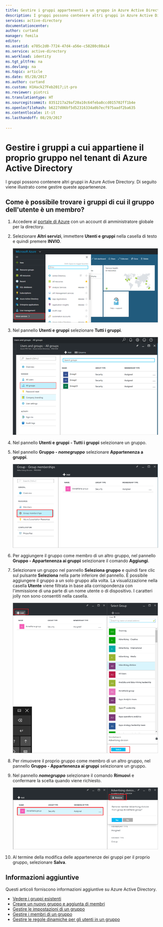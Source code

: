 ```yaml
---
title: Gestire i gruppi appartenenti a un gruppo in Azure Active Directory | Microsoft Docs
description: I gruppi possono contenere altri gruppi in Azure Active Directory. Di seguito viene illustrato come gestire queste appartenenze.
services: active-directory
documentationcenter: 
author: curtand
manager: femila
editor: 
ms.assetid: e785c2d0-7724-47d4-a56e-c58280c08a14
ms.service: active-directory
ms.workload: identity
ms.tgt_pltfrm: na
ms.devlang: na
ms.topic: article
ms.date: 05/28/2017
ms.author: curtand
ms.custom: H1Hack27Feb2017;it-pro
ms.reviewer: piotrci
ms.translationtype: HT
ms.sourcegitcommit: 8351217a29af20a10c64feba8ccd015702ff1b4e
ms.openlocfilehash: b6227d86bf5d52316334a0b7ecf975aadf2ba635
ms.contentlocale: it-it
ms.lasthandoff: 08/29/2017

---
```

# <a name="manage-to-which-groups-a-group-belongs-in-your-azure-active-directory-tenant"></a>Gestire i gruppi a cui appartiene il proprio gruppo nel tenant di Azure Active Directory
I gruppi possono contenere altri gruppi in Azure Active Directory. Di seguito viene illustrato come gestire queste appartenenze.

## <a name="how-do-i-find-the-groups-of-which-my-group-is-a-member"></a>Come è possibile trovare i gruppi di cui il gruppo dell'utente è un membro?
1. Accedere al [portale di Azure](https://portal.azure.com) con un account di amministratore globale per la directory.
2. Selezionare **Altri servizi**, immettere **Utenti e gruppi** nella casella di testo e quindi premere **INVIO**.

   ![Apertura di Gestione utenti](./media/active-directory-groups-membership-azure-portal/search-user-management.png)
3. Nel pannello **Utenti e gruppi** selezionare **Tutti i gruppi**.

   ![Apertura del pannello Gruppi](./media/active-directory-groups-membership-azure-portal/view-groups-blade.png)
4. Nel pannello **Utenti e gruppi - Tutti i gruppi** selezionare un gruppo.
5. Nel pannello **Gruppo - *nomegruppo*** selezionare **Appartenenza a gruppi**.

   ![Apertura del pannello Appartenenza ai gruppi](./media/active-directory-groups-membership-azure-portal/group-membership-blade.png)
6. Per aggiungere il gruppo come membro di un altro gruppo, nel pannello **Gruppo - Appartenenza ai gruppi** selezionare il comando **Aggiungi**.
7. Selezionare un gruppo nel pannello **Seleziona gruppo** e quindi fare clic sul pulsante **Seleziona** nella parte inferiore del pannello. È possibile aggiungere il gruppo a un solo gruppo alla volta. La visualizzazione nella casella **Utente** viene filtrata in base alla corrispondenza con l'immissione di una parte di un nome utente o di dispositivo. I caratteri jolly non sono consentiti nella casella.

   ![Aggiungere l'appartenenza a un gruppo](./media/active-directory-groups-membership-azure-portal/add-group-membership.png)
8. Per rimuovere il proprio gruppo come membro di un altro gruppo, nel pannello **Gruppo - Appartenenza ai gruppi** selezionare un gruppo.
9. Nel pannello ***nomegruppo*** selezionare il comando **Rimuovi** e confermare la scelta quando viene richiesto.

   ![Comando Rimuovi appartenenza](./media/active-directory-groups-membership-azure-portal/remove-group-membership.png)
10. Al termine della modifica delle appartenenze dei gruppi per il proprio gruppo, selezionare **Salva**.

## <a name="additional-information"></a>Informazioni aggiuntive
Questi articoli forniscono informazioni aggiuntive su Azure Active Directory.

* [Vedere i gruppi esistenti](active-directory-groups-view-azure-portal.md)
* [Creare un nuovo gruppo e aggiunta di membri](active-directory-groups-create-azure-portal.md)
* [Gestire le impostazioni di un gruppo](active-directory-groups-settings-azure-portal.md)
* [Gestire i membri di un gruppo](active-directory-groups-members-azure-portal.md)
* [Gestire le regole dinamiche per gli utenti in un gruppo](active-directory-groups-dynamic-membership-azure-portal.md)

